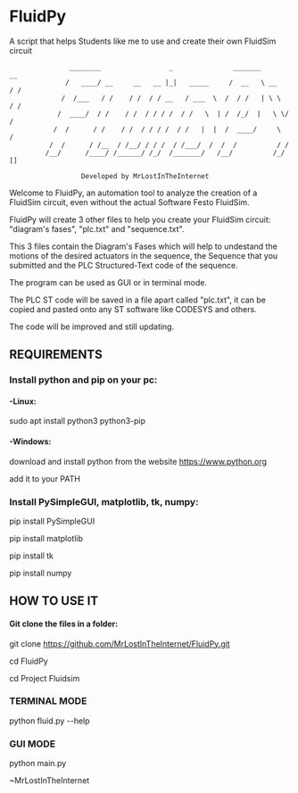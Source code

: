 # FluidPy
A script that helps Students like me to use and create their own FluidSim circuit

                
                   ________                 _               _______         __     
                  /   ____/ __     __   __ |_|   _____     /  __   \ __    / /     
                 /  /___   / /    / /  / / __   / ___  \  /  / /   | \ \  / /      
                /  ____/  / /    / /  / / / /  / /   \  | /  /_/  |   \ \/ /       
               /  /      / /    / /  / / / /  / /   |  |  /  ____/     \  /        
              /  /      / /__  / /__/ / / /  / /___/  /  /  /          / /         
             /__/      /____/ /______/ /_/  /_______/   /__/          /_/   []     
                
                      Developed by MrLostInTheInternet
                
Welcome to FluidPy, an automation tool to analyze the creation of a FluidSim circuit, 
even without the actual Software Festo FluidSim.

FluidPy will create 3 other files to help you create your FluidSim circuit: "diagram's fases",
"plc.txt" and "sequence.txt".

This 3 files contain the Diagram's Fases which will help to
undestand the motions of the desired actuators in the sequence, the Sequence that you submitted
and the PLC Structured-Text code of the sequence.

The program can be used as GUI or in terminal mode.

The PLC ST code will be saved in a file apart called "plc.txt", it can be copied and
pasted onto any ST software like CODESYS and others.

The code will be improved and still updating.



## REQUIREMENTS


### Install python and pip on your pc:



#### -Linux:

sudo apt install python3 python3-pip



#### -Windows:

download and install python from the website https://www.python.org

add it to your PATH



### Install PySimpleGUI, matplotlib, tk, numpy:



pip install PySimpleGUI

pip install matplotlib

pip install tk

pip install numpy



## HOW TO USE IT

#### Git clone the files in a folder:

git clone https://github.com/MrLostInTheInternet/FluidPy.git

cd FluidPy

cd Project Fluidsim

### TERMINAL MODE

python fluid.py --help

### GUI MODE

python main.py




~MrLostInTheInternet

